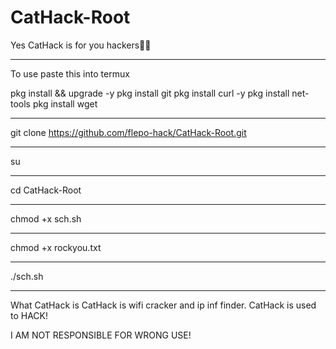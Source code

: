# CatHack-Root
Yes CatHack is for you hackers👨‍💻

_____________________________________________________

To use paste this into termux

pkg install && upgrade -y 
pkg install git
pkg install curl -y
pkg install net-tools
pkg install wget

_____________________________________________________

git clone https://github.com/flepo-hack/CatHack-Root.git

_____________________________________________________

su

_____________________________________________________

cd CatHack-Root 

_____________________________________________________


chmod +x sch.sh


_____________________________________________________


chmod +x rockyou.txt


_____________________________________________________


./sch.sh


_____________________________________________________


What CatHack is CatHack is wifi cracker and ip inf finder. CatHack is used to HACK!

I AM NOT RESPONSIBLE FOR WRONG USE!
